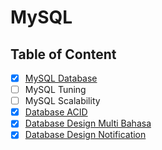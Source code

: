 # MySQL

## Table of Content

- [x] [MySQL Database](MySQL%20Database.md)
- [ ] MySQL Tuning
- [ ] MySQL Scalability
- [x] [Database ACID](Database%20ACID.md)
- [x] [Database Design Multi Bahasa](Database%20Design%20Multi%20Bahasa.md)
- [x] [Database Design Notification](Database%20Design%20Notification.md)
